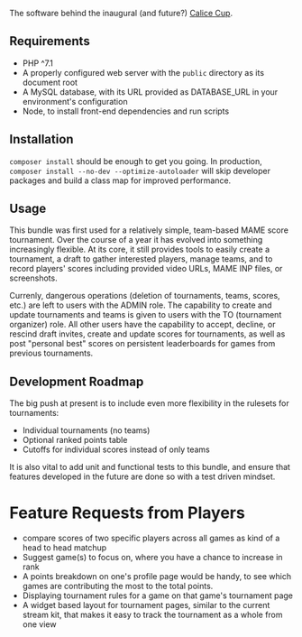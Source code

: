 The software behind the inaugural (and future?) [Calice Cup](https://calice.snowcrash.fun).

## Requirements

- PHP ^7.1
- A properly configured web server with the `public` directory as its document root
- A MySQL database, with its URL provided as DATABASE_URL in your environment's configuration
- Node, to install front-end dependencies and run scripts

## Installation

`composer install` should be enough to get you going. In production, `composer install --no-dev --optimize-autoloader` will skip developer packages and build a class map for improved performance.

## Usage

This bundle was first used for a relatively simple, team-based MAME score tournament. Over the course of a year it has evolved into something increasingly flexible. At its core, it still provides tools to easily create a tournament, a draft to gather interested players, manage teams, and to record players' scores including provided video URLs, MAME INP files, or screenshots.

Currenly, dangerous operations (deletion of tournaments, teams, scores, etc.) are left to users with the ADMIN role. The capability to create and update tournaments and teams is given to users with the TO (tournament organizer) role. All other users have the capability to accept, decline, or rescind draft invites, create and update scores for tournaments, as well as post "personal best" scores on persistent leaderboards for games from previous tournaments.

## Development Roadmap

The big push at present is to include even more flexibility in the rulesets for tournaments:

- Individual tournaments (no teams)
- Optional ranked points table
- Cutoffs for individual scores instead of only teams

It is also vital to add unit and functional tests to this bundle, and ensure that features developed in the future are done so with a test driven mindset.

# Feature Requests from Players
- compare scores of two specific players across all games as kind of a head to head matchup
- Suggest game(s) to focus on, where you have a chance to increase in rank
- A points breakdown on one's profile page would be handy, to see which games are contributing the most to the total points.
- Displaying tournament rules for a game on that game's tournament page
- A widget based layout for tournament pages, similar to the current stream kit, that makes it easy to track the tournament as a whole from one view